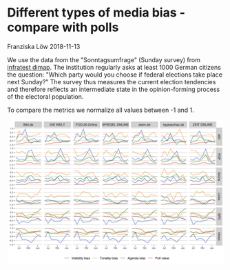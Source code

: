 Different types of media bias - compare with polls
================
Franziska Löw
2018-11-13

We use the data from the "Sonntagsumfrage" (Sunday survey) from [infratest dimap](https://www.infratest-dimap.de/umfragen-analysen/bundesweit/sonntagsfrage/). The institution regularly asks at least 1000 German citizens the question: "Which party would you choose if federal elections take place next Sunday?" The survey thus measures the current election tendencies and therefore reflects an intermediate state in the opinion-forming process of the electoral population.

To compare the metrics we normalize all values between -1 and 1.

![](../figs/bias.png)
